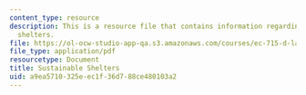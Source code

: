 ```yaml
---
content_type: resource
description: This is a resource file that contains information regarding sustainable
  shelters.
file: https://ol-ocw-studio-app-qa.s3.amazonaws.com/courses/ec-715-d-lab-disseminating-innovations-for-the-common-good-spring-2007/a9ea5710325eec1f36d788ce480103a2_MITEC_715S07_sustnablshltr.pdf
file_type: application/pdf
resourcetype: Document
title: Sustainable Shelters
uid: a9ea5710-325e-ec1f-36d7-88ce480103a2
---
```

